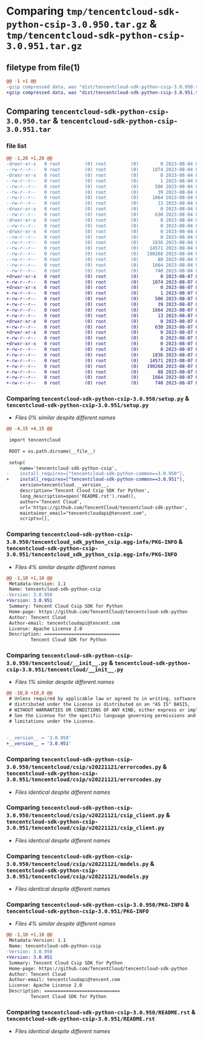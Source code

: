 # Comparing `tmp/tencentcloud-sdk-python-csip-3.0.950.tar.gz` & `tmp/tencentcloud-sdk-python-csip-3.0.951.tar.gz`

## filetype from file(1)

```diff
@@ -1 +1 @@
-gzip compressed data, was "dist/tencentcloud-sdk-python-csip-3.0.950.tar", last modified: Fri Aug  4 00:24:03 2023, max compression
+gzip compressed data, was "dist/tencentcloud-sdk-python-csip-3.0.951.tar", last modified: Mon Aug  7 00:24:00 2023, max compression
```

## Comparing `tencentcloud-sdk-python-csip-3.0.950.tar` & `tencentcloud-sdk-python-csip-3.0.951.tar`

### file list

```diff
@@ -1,20 +1,20 @@
-drwxr-xr-x   0 root         (0) root         (0)        0 2023-08-04 00:24:03.000000 tencentcloud-sdk-python-csip-3.0.950/
--rw-r--r--   0 root         (0) root         (0)     1074 2023-08-04 00:24:03.000000 tencentcloud-sdk-python-csip-3.0.950/setup.py
-drwxr-xr-x   0 root         (0) root         (0)        0 2023-08-04 00:24:03.000000 tencentcloud-sdk-python-csip-3.0.950/tencentcloud_sdk_python_csip.egg-info/
--rw-r--r--   0 root         (0) root         (0)        1 2023-08-04 00:24:03.000000 tencentcloud-sdk-python-csip-3.0.950/tencentcloud_sdk_python_csip.egg-info/dependency_links.txt
--rw-r--r--   0 root         (0) root         (0)      506 2023-08-04 00:24:03.000000 tencentcloud-sdk-python-csip-3.0.950/tencentcloud_sdk_python_csip.egg-info/SOURCES.txt
--rw-r--r--   0 root         (0) root         (0)       39 2023-08-04 00:24:03.000000 tencentcloud-sdk-python-csip-3.0.950/tencentcloud_sdk_python_csip.egg-info/requires.txt
--rw-r--r--   0 root         (0) root         (0)     1664 2023-08-04 00:24:03.000000 tencentcloud-sdk-python-csip-3.0.950/tencentcloud_sdk_python_csip.egg-info/PKG-INFO
--rw-r--r--   0 root         (0) root         (0)       13 2023-08-04 00:24:03.000000 tencentcloud-sdk-python-csip-3.0.950/tencentcloud_sdk_python_csip.egg-info/top_level.txt
-drwxr-xr-x   0 root         (0) root         (0)        0 2023-08-04 00:24:03.000000 tencentcloud-sdk-python-csip-3.0.950/tencentcloud/
--rw-r--r--   0 root         (0) root         (0)      630 2023-08-04 00:24:03.000000 tencentcloud-sdk-python-csip-3.0.950/tencentcloud/__init__.py
-drwxr-xr-x   0 root         (0) root         (0)        0 2023-08-04 00:24:03.000000 tencentcloud-sdk-python-csip-3.0.950/tencentcloud/csip/
--rw-r--r--   0 root         (0) root         (0)        0 2023-08-04 00:24:03.000000 tencentcloud-sdk-python-csip-3.0.950/tencentcloud/csip/__init__.py
-drwxr-xr-x   0 root         (0) root         (0)        0 2023-08-04 00:24:03.000000 tencentcloud-sdk-python-csip-3.0.950/tencentcloud/csip/v20221121/
--rw-r--r--   0 root         (0) root         (0)        0 2023-08-04 00:24:03.000000 tencentcloud-sdk-python-csip-3.0.950/tencentcloud/csip/v20221121/__init__.py
--rw-r--r--   0 root         (0) root         (0)     1836 2023-08-04 00:24:03.000000 tencentcloud-sdk-python-csip-3.0.950/tencentcloud/csip/v20221121/errorcodes.py
--rw-r--r--   0 root         (0) root         (0)    14571 2023-08-04 00:24:03.000000 tencentcloud-sdk-python-csip-3.0.950/tencentcloud/csip/v20221121/csip_client.py
--rw-r--r--   0 root         (0) root         (0)   190268 2023-08-04 00:24:03.000000 tencentcloud-sdk-python-csip-3.0.950/tencentcloud/csip/v20221121/models.py
--rw-r--r--   0 root         (0) root         (0)       88 2023-08-04 00:24:03.000000 tencentcloud-sdk-python-csip-3.0.950/setup.cfg
--rw-r--r--   0 root         (0) root         (0)     1664 2023-08-04 00:24:03.000000 tencentcloud-sdk-python-csip-3.0.950/PKG-INFO
--rw-r--r--   0 root         (0) root         (0)      740 2023-08-04 00:24:03.000000 tencentcloud-sdk-python-csip-3.0.950/README.rst
+drwxr-xr-x   0 root         (0) root         (0)        0 2023-08-07 00:24:00.000000 tencentcloud-sdk-python-csip-3.0.951/
+-rw-r--r--   0 root         (0) root         (0)     1074 2023-08-07 00:23:59.000000 tencentcloud-sdk-python-csip-3.0.951/setup.py
+drwxr-xr-x   0 root         (0) root         (0)        0 2023-08-07 00:24:00.000000 tencentcloud-sdk-python-csip-3.0.951/tencentcloud_sdk_python_csip.egg-info/
+-rw-r--r--   0 root         (0) root         (0)        1 2023-08-07 00:24:00.000000 tencentcloud-sdk-python-csip-3.0.951/tencentcloud_sdk_python_csip.egg-info/dependency_links.txt
+-rw-r--r--   0 root         (0) root         (0)      506 2023-08-07 00:24:00.000000 tencentcloud-sdk-python-csip-3.0.951/tencentcloud_sdk_python_csip.egg-info/SOURCES.txt
+-rw-r--r--   0 root         (0) root         (0)       39 2023-08-07 00:24:00.000000 tencentcloud-sdk-python-csip-3.0.951/tencentcloud_sdk_python_csip.egg-info/requires.txt
+-rw-r--r--   0 root         (0) root         (0)     1664 2023-08-07 00:24:00.000000 tencentcloud-sdk-python-csip-3.0.951/tencentcloud_sdk_python_csip.egg-info/PKG-INFO
+-rw-r--r--   0 root         (0) root         (0)       13 2023-08-07 00:24:00.000000 tencentcloud-sdk-python-csip-3.0.951/tencentcloud_sdk_python_csip.egg-info/top_level.txt
+drwxr-xr-x   0 root         (0) root         (0)        0 2023-08-07 00:24:00.000000 tencentcloud-sdk-python-csip-3.0.951/tencentcloud/
+-rw-r--r--   0 root         (0) root         (0)      630 2023-08-07 00:23:59.000000 tencentcloud-sdk-python-csip-3.0.951/tencentcloud/__init__.py
+drwxr-xr-x   0 root         (0) root         (0)        0 2023-08-07 00:24:00.000000 tencentcloud-sdk-python-csip-3.0.951/tencentcloud/csip/
+-rw-r--r--   0 root         (0) root         (0)        0 2023-08-07 00:23:59.000000 tencentcloud-sdk-python-csip-3.0.951/tencentcloud/csip/__init__.py
+drwxr-xr-x   0 root         (0) root         (0)        0 2023-08-07 00:24:00.000000 tencentcloud-sdk-python-csip-3.0.951/tencentcloud/csip/v20221121/
+-rw-r--r--   0 root         (0) root         (0)        0 2023-08-07 00:23:59.000000 tencentcloud-sdk-python-csip-3.0.951/tencentcloud/csip/v20221121/__init__.py
+-rw-r--r--   0 root         (0) root         (0)     1836 2023-08-07 00:23:59.000000 tencentcloud-sdk-python-csip-3.0.951/tencentcloud/csip/v20221121/errorcodes.py
+-rw-r--r--   0 root         (0) root         (0)    14571 2023-08-07 00:23:59.000000 tencentcloud-sdk-python-csip-3.0.951/tencentcloud/csip/v20221121/csip_client.py
+-rw-r--r--   0 root         (0) root         (0)   190268 2023-08-07 00:23:59.000000 tencentcloud-sdk-python-csip-3.0.951/tencentcloud/csip/v20221121/models.py
+-rw-r--r--   0 root         (0) root         (0)       88 2023-08-07 00:24:00.000000 tencentcloud-sdk-python-csip-3.0.951/setup.cfg
+-rw-r--r--   0 root         (0) root         (0)     1664 2023-08-07 00:24:00.000000 tencentcloud-sdk-python-csip-3.0.951/PKG-INFO
+-rw-r--r--   0 root         (0) root         (0)      740 2023-08-07 00:23:59.000000 tencentcloud-sdk-python-csip-3.0.951/README.rst
```

### Comparing `tencentcloud-sdk-python-csip-3.0.950/setup.py` & `tencentcloud-sdk-python-csip-3.0.951/setup.py`

 * *Files 0% similar despite different names*

```diff
@@ -4,15 +4,15 @@
 
 import tencentcloud
 
 ROOT = os.path.dirname(__file__)
 
 setup(
     name='tencentcloud-sdk-python-csip',
-    install_requires=["tencentcloud-sdk-python-common==3.0.950"],
+    install_requires=["tencentcloud-sdk-python-common==3.0.951"],
     version=tencentcloud.__version__,
     description='Tencent Cloud Csip SDK for Python',
     long_description=open('README.rst').read(),
     author='Tencent Cloud',
     url='https://github.com/TencentCloud/tencentcloud-sdk-python',
     maintainer_email="tencentcloudapi@tencent.com",
     scripts=[],
```

### Comparing `tencentcloud-sdk-python-csip-3.0.950/tencentcloud_sdk_python_csip.egg-info/PKG-INFO` & `tencentcloud-sdk-python-csip-3.0.951/tencentcloud_sdk_python_csip.egg-info/PKG-INFO`

 * *Files 4% similar despite different names*

```diff
@@ -1,10 +1,10 @@
 Metadata-Version: 1.1
 Name: tencentcloud-sdk-python-csip
-Version: 3.0.950
+Version: 3.0.951
 Summary: Tencent Cloud Csip SDK for Python
 Home-page: https://github.com/TencentCloud/tencentcloud-sdk-python
 Author: Tencent Cloud
 Author-email: tencentcloudapi@tencent.com
 License: Apache License 2.0
 Description: ============================
         Tencent Cloud SDK for Python
```

### Comparing `tencentcloud-sdk-python-csip-3.0.950/tencentcloud/__init__.py` & `tencentcloud-sdk-python-csip-3.0.951/tencentcloud/__init__.py`

 * *Files 1% similar despite different names*

```diff
@@ -10,8 +10,8 @@
 # Unless required by applicable law or agreed to in writing, software
 # distributed under the License is distributed on an "AS IS" BASIS,
 # WITHOUT WARRANTIES OR CONDITIONS OF ANY KIND, either express or implied.
 # See the License for the specific language governing permissions and
 # limitations under the License.
 
 
-__version__ = '3.0.950'
+__version__ = '3.0.951'
```

### Comparing `tencentcloud-sdk-python-csip-3.0.950/tencentcloud/csip/v20221121/errorcodes.py` & `tencentcloud-sdk-python-csip-3.0.951/tencentcloud/csip/v20221121/errorcodes.py`

 * *Files identical despite different names*

### Comparing `tencentcloud-sdk-python-csip-3.0.950/tencentcloud/csip/v20221121/csip_client.py` & `tencentcloud-sdk-python-csip-3.0.951/tencentcloud/csip/v20221121/csip_client.py`

 * *Files identical despite different names*

### Comparing `tencentcloud-sdk-python-csip-3.0.950/tencentcloud/csip/v20221121/models.py` & `tencentcloud-sdk-python-csip-3.0.951/tencentcloud/csip/v20221121/models.py`

 * *Files identical despite different names*

### Comparing `tencentcloud-sdk-python-csip-3.0.950/PKG-INFO` & `tencentcloud-sdk-python-csip-3.0.951/PKG-INFO`

 * *Files 4% similar despite different names*

```diff
@@ -1,10 +1,10 @@
 Metadata-Version: 1.1
 Name: tencentcloud-sdk-python-csip
-Version: 3.0.950
+Version: 3.0.951
 Summary: Tencent Cloud Csip SDK for Python
 Home-page: https://github.com/TencentCloud/tencentcloud-sdk-python
 Author: Tencent Cloud
 Author-email: tencentcloudapi@tencent.com
 License: Apache License 2.0
 Description: ============================
         Tencent Cloud SDK for Python
```

### Comparing `tencentcloud-sdk-python-csip-3.0.950/README.rst` & `tencentcloud-sdk-python-csip-3.0.951/README.rst`

 * *Files identical despite different names*

